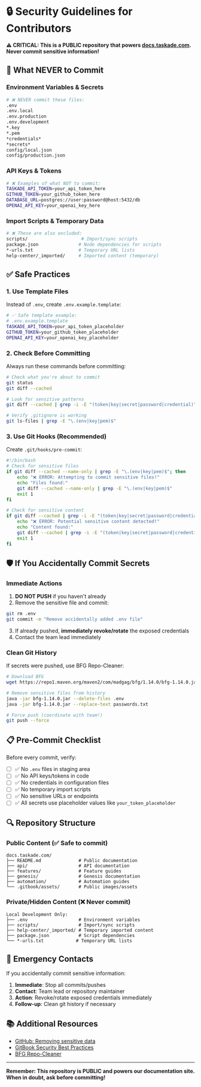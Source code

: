 # 🔒 Security Guidelines for Contributors

**⚠️ CRITICAL: This is a PUBLIC repository that powers [docs.taskade.com](https://docs.taskade.com). Never commit sensitive information!**

## 🚨 What NEVER to Commit

### **Environment Variables & Secrets**
```bash
# ❌ NEVER commit these files:
.env
.env.local
.env.production
.env.development
*.key
*.pem
*credentials*
*secrets*
config/local.json
config/production.json
```

### **API Keys & Tokens**
```bash
# ❌ Examples of what NOT to commit:
TASKADE_API_TOKEN=your_api_token_here
GITHUB_TOKEN=your_github_token_here
DATABASE_URL=postgres://user:password@host:5432/db
OPENAI_API_KEY=your_openai_key_here
```

### **Import Scripts & Temporary Data**
```bash
# ❌ These are also excluded:
scripts/                    # Import/sync scripts
package.json               # Node dependencies for scripts
*-urls.txt                 # Temporary URL lists
help-center/_imported/     # Imported content (temporary)
```

## ✅ Safe Practices

### **1. Use Template Files**
Instead of `.env`, create `.env.example.template`:
```bash
# ✅ Safe template example:
# .env.example.template
TASKADE_API_TOKEN=your_api_token_placeholder
GITHUB_TOKEN=your_github_token_placeholder
OPENAI_API_KEY=your_openai_key_placeholder
```

### **2. Check Before Committing**
Always run these commands before committing:
```bash
# Check what you're about to commit
git status
git diff --cached

# Look for sensitive patterns
git diff --cached | grep -i -E "(token|key|secret|password|credential)"

# Verify .gitignore is working
git ls-files | grep -E "\.(env|key|pem)$"
```

### **3. Use Git Hooks (Recommended)**
Create `.git/hooks/pre-commit`:
```bash
#!/bin/bash
# Check for sensitive files
if git diff --cached --name-only | grep -E "\.(env|key|pem)$"; then
    echo "❌ ERROR: Attempting to commit sensitive files!"
    echo "Files found:"
    git diff --cached --name-only | grep -E "\.(env|key|pem)$"
    exit 1
fi

# Check for sensitive content
if git diff --cached | grep -i -E "(token|key|secret|password|credential)" | grep -v "placeholder"; then
    echo "❌ ERROR: Potential sensitive content detected!"
    echo "Content found:"
    git diff --cached | grep -i -E "(token|key|secret|password|credential)" | grep -v "placeholder"
    exit 1
fi
```

## 🛡️ If You Accidentally Commit Secrets

### **Immediate Actions**
1. **DO NOT PUSH** if you haven't already
2. Remove the sensitive file and commit:
```bash
git rm .env
git commit -m "Remove accidentally added .env file"
```

3. If already pushed, **immediately revoke/rotate** the exposed credentials
4. Contact the team lead immediately

### **Clean Git History**
If secrets were pushed, use BFG Repo-Cleaner:
```bash
# Download BFG
wget https://repo1.maven.org/maven2/com/madgag/bfg/1.14.0/bfg-1.14.0.jar

# Remove sensitive files from history
java -jar bfg-1.14.0.jar --delete-files .env
java -jar bfg-1.14.0.jar --replace-text passwords.txt

# Force push (coordinate with team!)
git push --force
```

## 📋 Pre-Commit Checklist

Before every commit, verify:

- [ ] ✅ No `.env` files in staging area
- [ ] ✅ No API keys/tokens in code
- [ ] ✅ No credentials in configuration files
- [ ] ✅ No temporary import scripts
- [ ] ✅ No sensitive URLs or endpoints
- [ ] ✅ All secrets use placeholder values like `your_token_placeholder`

## 🔍 Repository Structure

### **Public Content** (✅ Safe to commit)
```
docs.taskade.com/
├── README.md              # Public documentation
├── api/                   # API documentation
├── features/              # Feature guides
├── genesis/               # Genesis documentation
├── automation/            # Automation guides
└── .gitbook/assets/       # Public images/assets
```

### **Private/Hidden Content** (❌ Never commit)
```
Local Development Only:
├── .env                   # Environment variables
├── scripts/               # Import/sync scripts
├── help-center/_imported/ # Temporary imported content
├── package.json           # Script dependencies
└── *-urls.txt            # Temporary URL lists
```

## 🚨 Emergency Contacts

If you accidentally commit sensitive information:

1. **Immediate**: Stop all commits/pushes
2. **Contact**: Team lead or repository maintainer
3. **Action**: Revoke/rotate exposed credentials immediately
4. **Follow-up**: Clean git history if necessary

## 📚 Additional Resources

- [GitHub: Removing sensitive data](https://docs.github.com/en/authentication/keeping-your-account-and-data-secure/removing-sensitive-data-from-a-repository)
- [GitBook Security Best Practices](https://docs.gitbook.com/getting-started/git-sync/security)
- [BFG Repo-Cleaner](https://rtyley.github.io/bfg-repo-cleaner/)

---

**Remember: This repository is PUBLIC and powers our documentation site. When in doubt, ask before committing!**
